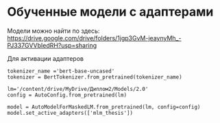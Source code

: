 # Обученные модели с адаптерами

Модели можно найти по здесь:
https://drive.google.com/drive/folders/1jgp3GvM-jeaynyMh_-PJ337GVVbIedRH?usp=sharing

Для активации адаптеров
```
tokenizer_name ='bert-base-uncased'
tokenizer = BertTokenizer.from_pretrained(tokenizer_name)

lm='/content/drive/MyDrive/Диплом2/Models/2.0'
config = AutoConfig.from_pretrained(lm)

model = AutoModelForMaskedLM.from_pretrained(lm, config=config)
model.set_active_adapters(['mlm_thesis'])
```
